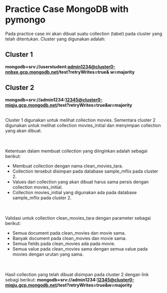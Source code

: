 # Practice Case MongoDB with pymongo
Pada practice case ini akan dibuat suatu collection (tabel) pada cluster yang telah ditentukan. Cluster yang digunakan adalah:

## Cluster 1
**mongodb+srv://userstudent:admin1234@cluster0-nnbxe.gcp.mongodb.net/test?retryWrites=true& w=majority**

## Cluster 2
**mongodb+srv://admin1234:12345@cluster0-miqju.gcp.mongodb.net/test?retryWrites=true&w=majority**

<br>
Cluster 1 digunakan untuk melihat collection movies. Sementara cluster 2 digunakan untuk melihat collection movies_initial dan menyimpan collection yang akan dibuat.

<br><br>
Ketentuan dalam membuat collection yang diinginkan adalah sebagai berikut:
- Membuat collection dengan nama clean_movies_tara.
- Collection tersebut disimpan pada database sample_mflix pada cluster 2.
- Values dari collection yang akan dibuat harus sama persis dengan collection movies_initial.
- Collection movies_initial yang digunakan ada pada database sample_mflix pada cluster 2.

<br><br>
Validasi untuk collection clean_movies_tara dengan parameter sebagai berikut: <br>
- Semua document pada clean_movies dan movie sama.
- Banyak document pada clean_movies dan movie sama.
- Semua fields pada clean_movies ada pada movie.
- Semua value pada clean_movies sama dengan semua value pada movies dengan urutan yang sama.

<br><br>
Hasil collection yang telah dibuat disimpan pada cluster 2 dengan link sebagi berikut:
**mongodb+srv://admin1234:12345@cluster0-miqju.gcp.mongodb.net/test?retryWrites=true&w=majority**
